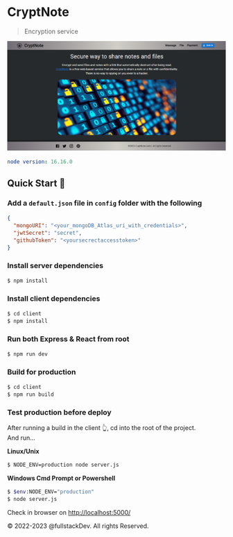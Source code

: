 # CryptNote

> Encryption service

![CryptNote](screenshot.png)

```yml
node version: 16.16.0
```

## Quick Start 🚀

### Add a `default.json` file in `config` folder with the following

```json
{
  "mongoURI": "<your_mongoDB_Atlas_uri_with_credentials>",
  "jwtSecret": "secret",
  "githubToken": "<yoursecrectaccesstoken>"
}
```

### Install server dependencies

```bash
$ npm install
```

### Install client dependencies

```bash
$ cd client
$ npm install
```

### Run both Express & React from root

```bash
$ npm run dev
```

### Build for production

```bash
$ cd client
$ npm run build
```

### Test production before deploy

After running a build in the client 👆, cd into the root of the project.  
And run...

**Linux/Unix**

```bash
$ NODE_ENV=production node server.js
```

**Windows Cmd Prompt or Powershell**

```bash
$ $env:NODE_ENV="production"
$ node server.js
```

Check in browser on [http://localhost:5000/](http://localhost:5000/)

&copy; 2022-2023 @fullstackDev. All rights Reserved.
